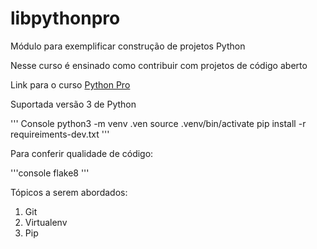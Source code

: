 # libpythonpro
Módulo para exemplificar construção de projetos Python

Nesse curso é ensinado como contribuir com projetos de código aberto

Link para o curso [Python Pro](https://pythonpro.com.br/)

Suportada versão 3 de Python

'''
Console
python3 -m venv .ven
source .venv/bin/activate
pip install -r requireiments-dev.txt
'''

Para conferir qualidade de código:

'''console
flake8
'''

Tópicos a serem abordados:

1. Git
2. Virtualenv
3. Pip
